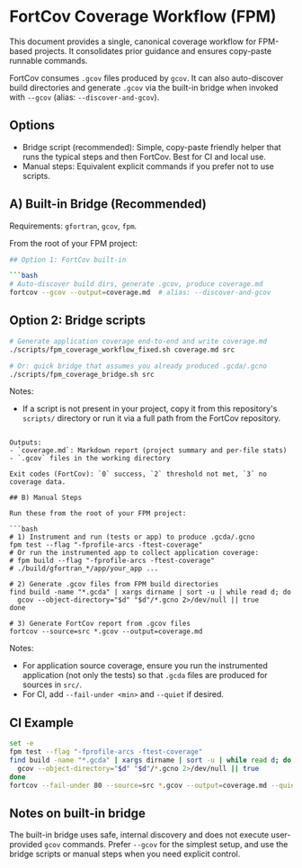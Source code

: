 # FortCov Coverage Workflow (FPM)

This document provides a single, canonical coverage workflow for FPM-based
projects. It consolidates prior guidance and ensures copy-paste runnable
commands.

FortCov consumes `.gcov` files produced by `gcov`. It can also auto-discover
build directories and generate `.gcov` via the built-in bridge when invoked
with `--gcov` (alias: `--discover-and-gcov`).

## Options

- Bridge script (recommended): Simple, copy-paste friendly helper that runs the
  typical steps and then FortCov. Best for CI and local use.
- Manual steps: Equivalent explicit commands if you prefer not to use scripts.

## A) Built-in Bridge (Recommended)

Requirements: `gfortran`, `gcov`, `fpm`.

From the root of your FPM project:

```bash
## Option 1: FortCov built-in

```bash
# Auto-discover build dirs, generate .gcov, produce coverage.md
fortcov --gcov --output=coverage.md  # alias: --discover-and-gcov
```

## Option 2: Bridge scripts

```bash
# Generate application coverage end-to-end and write coverage.md
./scripts/fpm_coverage_workflow_fixed.sh coverage.md src

# Or: quick bridge that assumes you already produced .gcda/.gcno
./scripts/fpm_coverage_bridge.sh src
```

Notes:
- If a script is not present in your project, copy it from this repository's
  `scripts/` directory or run it via a full path from the FortCov repository.
```

Outputs:
- `coverage.md`: Markdown report (project summary and per-file stats)
- `.gcov` files in the working directory

Exit codes (FortCov): `0` success, `2` threshold not met, `3` no coverage data.

## B) Manual Steps

Run these from the root of your FPM project:

```bash
# 1) Instrument and run (tests or app) to produce .gcda/.gcno
fpm test --flag "-fprofile-arcs -ftest-coverage"
# Or run the instrumented app to collect application coverage:
# fpm build --flag "-fprofile-arcs -ftest-coverage"
# ./build/gfortran_*/app/your_app ...

# 2) Generate .gcov files from FPM build directories
find build -name "*.gcda" | xargs dirname | sort -u | while read d; do
  gcov --object-directory="$d" "$d"/*.gcno 2>/dev/null || true
done

# 3) Generate FortCov report from .gcov files
fortcov --source=src *.gcov --output=coverage.md
```

Notes:
- For application source coverage, ensure you run the instrumented application
  (not only the tests) so that `.gcda` files are produced for sources in `src/`.
- For CI, add `--fail-under <min>` and `--quiet` if desired.

## CI Example

```bash
set -e
fpm test --flag "-fprofile-arcs -ftest-coverage"
find build -name "*.gcda" | xargs dirname | sort -u | while read d; do
  gcov --object-directory="$d" "$d"/*.gcno 2>/dev/null || true
done
fortcov --fail-under 80 --source=src *.gcov --output=coverage.md --quiet
```

## Notes on built-in bridge

The built-in bridge uses safe, internal discovery and does not execute user-
provided `gcov` commands. Prefer `--gcov` for the simplest setup, and use the
bridge scripts or manual steps when you need explicit control.
